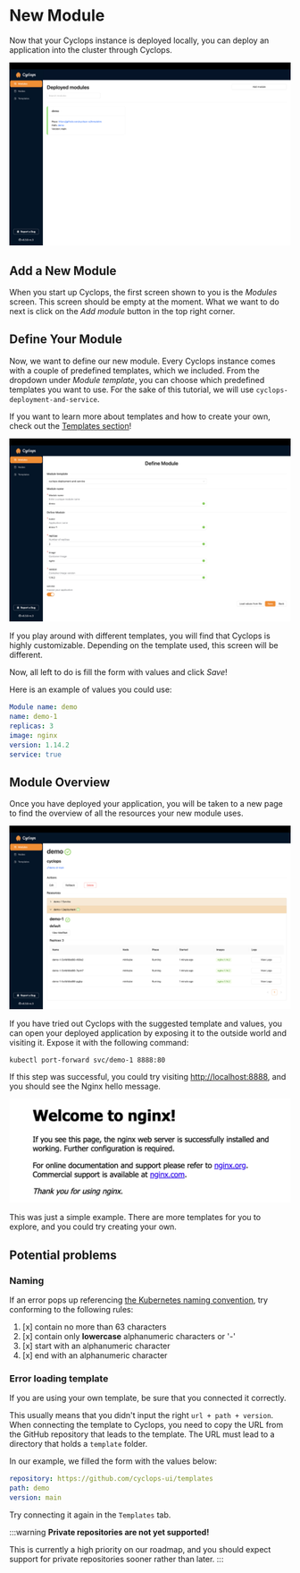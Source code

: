 # New Module

Now that your Cyclops instance is deployed locally, you can deploy an application into the cluster through Cyclops.

![Modules](../../../static/img/demo/new-module/modules-list.png)

## Add a New Module

When you start up Cyclops, the first screen shown to you is the _Modules_ screen. This screen should be empty at the moment. What we want to do next is click on the _Add module_ button in the top right corner.

## Define Your Module

Now, we want to define our new module. Every Cyclops instance comes with a couple of predefined templates, which we included. From the dropdown under _Module template_, you can choose which predefined templates you want to use. For the sake of this tutorial, we will use `cyclops-deployment-and-service`.

If you want to learn more about templates and how to create your own, check out the [Templates section](../../templates/templates.md)!

![Loaded Template](../../../static/img/demo/new-module/loaded-template.png)

If you play around with different templates, you will find that Cyclops is highly customizable. Depending on the template used, this screen will be different.

Now, all left to do is fill the form with values and click _Save_!

Here is an example of values you could use:

```yaml
Module name: demo
name: demo-1
replicas: 3
image: nginx
version: 1.14.2
service: true
```

## Module Overview

Once you have deployed your application, you will be taken to a new page to find the overview of all the resources your new module uses.

![Module Details](../../../static/img/demo/new-module/module-details.png)

If you have tried out Cyclops with the suggested template and values, you can open your deployed application by exposing it to the outside world and visiting it.
Expose it with the following command:

```bash
kubectl port-forward svc/demo-1 8888:80
```

If this step was successful, you could try visiting [http://localhost:8888](http://localhost:8888), and you should see the Nginx hello message.

![Welcome to Nginx](../../../static/img/demo/new-module/nginx-hello.png)

This was just a simple example. There are more templates for you to explore, and you could try creating your own.

## Potential problems

### Naming

If an error pops up referencing [the Kubernetes naming
convention](https://kubernetes.io/docs/concepts/overview/working-with-objects/names/), try conforming to the following rules:

1. [x] contain no more than 63 characters
2. [x] contain only **lowercase** alphanumeric characters or '-'
3. [x] start with an alphanumeric character
4. [x] end with an alphanumeric character

### Error loading template

If you are using your own template, be sure that you connected it correctly.

This usually means that you didn't input the right `url + path + version`. When connecting the template to Cyclops, you need to copy the URL from the GitHub repository that leads to the template. The URL must lead to a directory that holds a `template` folder.

In our example, we filled the form with the values below:

```yaml
repository: https://github.com/cyclops-ui/templates
path: demo
version: main
```

Try connecting it again in the `Templates` tab.

:::warning
**Private repositories are not yet supported!**

This is currently a high priority on our roadmap, and you should expect support for private repositories sooner rather than later.
:::

